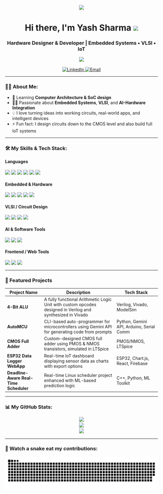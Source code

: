 <div id="header" align="center">
  <img src="https://media0.giphy.com/media/mFDWuDppjQJjite6FS/giphy.gif" width="200"/>
  <h1>
    Hi there, I'm Yash Sharma
    <img src="https://media.giphy.com/media/hvRJCLFzcasrR4ia7z/giphy.gif" width="30px"/>
  </h1>
<h3 align="center">Hardware Designer & Developer | Embedded Systems • VLSI • IoT</h3>

<p align="center">
  <img src="https://readme-typing-svg.herokuapp.com/?lines=Turning+Silicon+into+Smart+Systems!;Building+IoT%2C+VLSI+%26+AI+Projects&center=true&width=500&height=45" />
</p>
  <a href="https://www.linkedin.com/in/yash-sharma-831229281/" target="_blank">
    <img src="https://img.shields.io/badge/LinkedIn-0077B5?style=for-the-badge&logo=linkedin&logoColor=white" alt="LinkedIn"/>
  </a>
  <a href="mailto:yash19707@gmail.com" target="_blank">
    <img src="https://img.shields.io/badge/Email-D14836?style=for-the-badge&logo=gmail&logoColor=white" alt="Email"/>
  </a>
</div>

---

### 👨‍💻 About Me:

- 🌱 Learning  **Computer Architecture & SoC design**  
- 👨‍💻 Passionate about **Embedded Systems**, **VLSI**, and **AI-Hardware Integration**  
- 💡 I love turning ideas into working circuits, real-world apps, and intelligent devices  
- ⚡ Fun fact: I design circuits down to the CMOS level and also build full IoT systems  

---

### 🛠️ My Skills & Tech Stack:

#### **Languages**
<p>
  <img src="https://img.shields.io/badge/C%2FC++-00599C?style=for-the-badge&logo=cplusplus&logoColor=white"/>
  <img src="https://img.shields.io/badge/Verilog-404040?style=for-the-badge&logo=verilog&logoColor=green"/>
  <img src="https://img.shields.io/badge/Python-FFD43B?style=for-the-badge&logo=python&logoColor=blue"/>
  <img src="https://img.shields.io/badge/HTML5-E34F26?style=for-the-badge&logo=html5&logoColor=white"/>
  <img src="https://img.shields.io/badge/CSS3-264de4?style=for-the-badge&logo=css3&logoColor=white"/>
  <img src="https://img.shields.io/badge/JavaScript-F7DF1E?style=for-the-badge&logo=javascript&logoColor=black"/>
</p>

#### **Embedded & Hardware**
<p>
  <img src="https://img.shields.io/badge/ESP32-000000?style=for-the-badge&logo=espressif&logoColor=white"/>
  <img src="https://img.shields.io/badge/Arduino-00979D?style=for-the-badge&logo=arduino&logoColor=white"/>
  <img src="https://img.shields.io/badge/PlatformIO-000000?style=for-the-badge&logo=platformio&logoColor=orange"/>
  <img src="https://img.shields.io/badge/I2C/SPI-007ACC?style=for-the-badge&logo=serial&logoColor=white"/>
  <img src="https://img.shields.io/badge/TFT%20Display-555555?style=for-the-badge"/>
</p>

#### **VLSI / Circuit Design**
<p>
  <img src="https://img.shields.io/badge/LTSpice-DC143C?style=for-the-badge&logo=analogdevices&logoColor=white"/>
  <img src="https://img.shields.io/badge/Vivado-FF8000?style=for-the-badge&logo=xilinx&logoColor=white"/>
  <img src="https://img.shields.io/badge/ModelSim-0175C2?style=for-the-badge&logoColor=white"/>
  <img src="https://img.shields.io/badge/KiCad-314CB6?style=for-the-badge&logo=kicad&logoColor=white"/>
</p>

#### **AI & Software Tools**
<p>
  <img src="https://img.shields.io/badge/Phi3-3A76F0?style=for-the-badge&logo=openai&logoColor=white"/>
  <img src="https://img.shields.io/badge/Whisper-STT-FFCC00?style=for-the-badge&logo=python&logoColor=black"/>
  <img src="https://img.shields.io/badge/MQTT-0082C9?style=for-the-badge&logo=mqtt&logoColor=white"/>
</p>

#### **Frontend / Web Tools**
<p>
  <img src="https://img.shields.io/badge/React-20232A?style=for-the-badge&logo=react&logoColor=61DAFB"/>
  <img src="https://img.shields.io/badge/TailwindCSS-06B6D4?style=for-the-badge&logo=tailwindcss&logoColor=white"/>
  <img src="https://img.shields.io/badge/Firebase-FFCA28?style=for-the-badge&logo=firebase&logoColor=black"/>
</p>

---

### 🚀 Featured Projects

| Project Name                         | Description                                                                 | Tech Stack                                  |
|--------------------------------------|-----------------------------------------------------------------------------|---------------------------------------------|
| **4-Bit ALU**       | A fully functional Arithmetic Logic Unit with custom opcodes designed in Verilog and synthesized in Vivado | Verilog, Vivado, ModelSim                   |
| **AutoMCU**                          | CLI-based auto-programmer for microcontrollers using Gemini API for generating code from prompts | Python, Gemini API, Arduino, Serial Comm    |
| **CMOS Full Adder** | Custom-designed CMOS full adder using PMOS & NMOS transistors, simulated in LTSpice | PMOS/NMOS, LTSpice                          |
| **ESP32 Data Logger WebApp**         | Real-time IoT dashboard displaying sensor data as charts with export options | ESP32, Chart.js, React, Firebase            |
| **Deadline-Aware Real-Time Scheduler** | Real-time Linux scheduler project enhanced with ML-based prediction logic   | C++, Python, ML Toolkit                     |

---


### 📊 My GitHub Stats:

<div align="center">
  <img src="https://github-readme-stats.vercel.app/api?username=yash-bixt&show_icons=true&theme=dracula&include_all_commits=true&count_private=true"/>
  <br/>
  <img src="https://github-readme-stats.vercel.app/api/top-langs/?username=yash-bixt&layout=compact&langs_count=8&theme=dracula"/>
  <br/>
  <img src="https://streak-stats.demolab.com/?user=yashsharma &theme=dracula"/>
</div>

---

### 🐍 Watch a snake eat my contributions:

<div align="center">
  <img src="https://github.com/Platane/platane/raw/output/github-contribution-grid-snake.svg" alt="snake">
</div>
